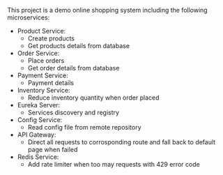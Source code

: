 This project is a demo online shopping system including the following microservices:
- Product Service:
	- Create products
	- Get products details from database
- Order Service:
	- Place orders
	- Get order details from database
- Payment Service:
	- Payment details
- Inventory Service:
	- Reduce inventory quantity when order placed
- Eureka Server:
	- Services discovery and registry
- Config Service:
	- Read config file from remote repository
- API Gateway:
	- Direct all requests to corrosponding route and fall back to default page when failed
- Redis Service:
	- Add rate limiter when too may requests with 429 error code
